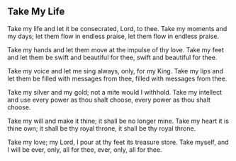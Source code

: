## Take My Life

Take my life and let it be
consecrated, Lord, to thee.
Take my moments and my days;
let them flow in endless praise,
let them flow in endless praise.

Take my hands and let them move
at the impulse of thy love.
Take my feet and let them be
swift and beautiful for thee,
swift and beautiful for thee.

Take my voice and let me sing
always, only, for my King.
Take my lips and let them be
filled with messages from thee,
filled with messages from thee.

Take my silver and my gold;
not a mite would I withhold.
Take my intellect and use
every power as thou shalt choose,
every power as thou shalt choose.

Take my will and make it thine;
it shall be no longer mine.
Take my heart it is thine own;
it shall be thy royal throne,
it shall be thy royal throne.

Take my love; my Lord, I pour
at thy feet its treasure store.
Take myself, and I will be
ever, only, all for thee,
ever, only, all for thee. 